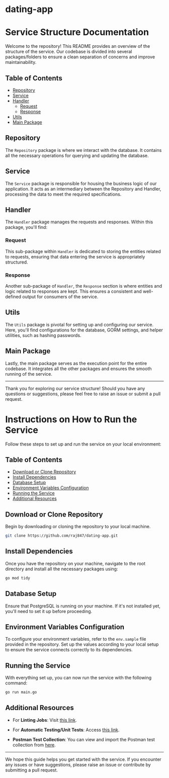 # dating-app

# Service Structure Documentation

Welcome to the repository! This README provides an overview of the structure of the service. Our codebase is divided into several packages/folders to ensure a clean separation of concerns and improve maintainability.

## Table of Contents
- [Repository](#repository)
- [Service](#service)
- [Handler](#handler)
  - [Request](#request)
  - [Response](#response)
- [Utils](#utils)
- [Main Package](#main-package)

## Repository
The `Repository` package is where we interact with the database. It contains all the necessary operations for querying and updating the database.

## Service
The `Service` package is responsible for housing the business logic of our application. It acts as an intermediary between the Repository and Handler, processing the data to meet the required specifications.

## Handler
The `Handler` package manages the requests and responses. Within this package, you'll find:

### Request
This sub-package within `Handler` is dedicated to storing the entities related to requests, ensuring that data entering the service is appropriately structured.

### Response
Another sub-package of `Handler`, the `Response` section is where entities and logic related to responses are kept. This ensures a consistent and well-defined output for consumers of the service.

## Utils
The `Utils` package is pivotal for setting up and configuring our service. Here, you'll find configurations for the database, GORM settings, and helper utilities, such as hashing passwords.

## Main Package
Lastly, the main package serves as the execution point for the entire codebase. It integrates all the other packages and ensures the smooth running of the service.

---

Thank you for exploring our service structure! Should you have any questions or suggestions, please feel free to raise an issue or submit a pull request.

# Instructions on How to Run the Service

Follow these steps to set up and run the service on your local environment:

## Table of Contents
- [Download or Clone Repository](#download-or-clone-repository)
- [Install Dependencies](#install-dependencies)
- [Database Setup](#database-setup)
- [Environment Variables Configuration](#environment-variables-configuration)
- [Running the Service](#running-the-service)
- [Additional Resources](#additional-resources)

## Download or Clone Repository
Begin by downloading or cloning the repository to your local machine.

```bash
git clone https://github.com/raj847/dating-app.git
```

## Install Dependencies
Once you have the repository on your machine, navigate to the root directory and install all the necessary packages using:

```bash
go mod tidy
```

## Database Setup
Ensure that PostgreSQL is running on your machine. If it's not installed yet, you'll need to set it up before proceeding.

## Environment Variables Configuration
To configure your environment variables, refer to the `env.sample` file provided in the repository. Set up the values according to your local setup to ensure the service connects correctly to its dependencies.

## Running the Service
With everything set up, you can now run the service with the following command:

```bash
go run main.go
```

## Additional Resources

- For **Linting Jobs**: Visit [this link](https://github.com/raj847/dating-app/actions/runs/5848212167/job/15855261943).
  
- For **Automatic Testing/Unit Tests**: Access [this link](https://github.com/raj847/dating-app/actions/runs/5848212167/job/15855261943).

- **Postman Test Collection**: You can view and import the Postman test collection from [here](https://documenter.getpostman.com/view/16407134/2s9Xy5LqMr).

---

We hope this guide helps you get started with the service. If you encounter any issues or have suggestions, please raise an issue or contribute by submitting a pull request.